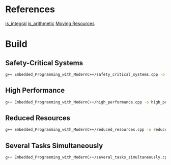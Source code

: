 # References
[is_integral](//https://en.cppreference.com/w/cpp/types/is_integral)
[is_arithmetic](//https://en.cppreference.com/w/cpp/types/is_arithmetic)
[Moving Resources](https://towardsdatascience.com/c-basics-moving-resources-4bd58bc5e6c8)


# Build
## Safety-Critical Systems
```bash
g++ Embedded_Programming_with_ModernC++/safety_critical_systems.cpp -o safety_critical_systems ; ./safety_critical_systems ; rm -rf ./safety_critical_systems
```

## High Performance
```bash
g++ Embedded_Programming_with_ModernC++/high_performance.cpp -o high_performance ; ./high_performance ; rm -rf ./high_performance
```
## Reduced Resources
```bash
g++ Embedded_Programming_with_ModernC++/reduced_resources.cpp -o reduced ; ./reduced ; rm -rf ./reduced
```


## Several Tasks Simultaneously
```bash
g++ Embedded_Programming_with_ModernC++/several_tasks_simultaneously.cpp -lpthread -o several ; ./several ; rm -rf ./several
```